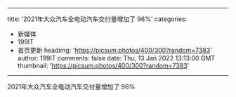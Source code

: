 
---
title: '2021年大众汽车全电动汽车交付量增加了 96%'
categories: 
 - 新媒体
 - 199IT
 - 首页更新
headimg: 'https://picsum.photos/400/300?random=7383'
author: 199IT
comments: false
date: Thu, 13 Jan 2022 13:13:00 GMT
thumbnail: 'https://picsum.photos/400/300?random=7383'
---

<div>   
2021年大众汽车全电动汽车交付量增加了 96%  
</div>
            